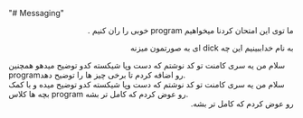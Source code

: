 
"# Messaging"
<div dir="auto">
 ما توی این امتحان کردنا میخواهیم
 program
 خوبی را ران کنیم
 .
 </div>
<p style='direction:rtl; text-align: right'>به نام خداببینیم این چه
dick
ای به صورتمون میزنه</p>



<div style="direction:auto"> سلام من یه سری کامنت تو کد نوشتم که دست وپا شیکسته کدو توضیح میدهو همچنین programرو اضافه کردم تا برخی چیز ها را توضیح دهد. 
 </div>




<div style="direction:auto"> سلام من یه سری کامنت تو کد نوشتم که دست وپا شیکسته کدو توضیح میده 
و با کمک بچه ها کلاس program رو عوض کردم که کامل تر بشه. </div>
   <div style="direction:rtl"> رو عوض کردم که کامل تر بشه. </div>


 

